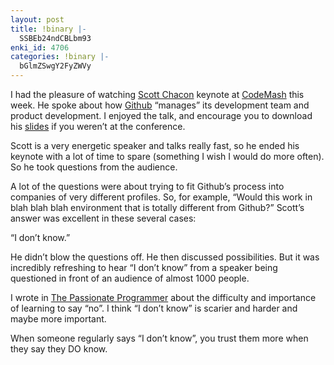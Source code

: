 ```yaml
---
layout: post
title: !binary |-
  SSBEb24ndCBLbm93
enki_id: 4706
categories: !binary |-
  bGlmZSwgY2FyZWVy
---
```


I had the pleasure of watching [Scott Chacon](http://scottchacon.com/)
keynote at [CodeMash](http://codemash.org) this week. He spoke about how
[Github](http://github.com) “manages” its development team and product
development. I enjoyed the talk, and encourage you to download his
[slides](https://github.com/schacon/ddd) if you weren’t at the
conference.

Scott is a very energetic speaker and talks really fast, so he ended his
keynote with a lot of time to spare (something I wish I would do more
often). So he took questions from the audience.

A lot of the questions were about trying to fit Github’s process into
companies of very different profiles. So, for example, “Would this work
in blah blah blah environment that is totally different from Github?”
Scott’s answer was excellent in these several cases:

“I don’t know.”

He didn’t blow the questions off. He then discussed possibilities. But
it was incredibly refreshing to hear “I don’t know” from a speaker being
questioned in front of an audience of almost 1000 people.

I wrote in [The Passionate
Programmer](http://pragprog.com/titles/cfcar2) about the difficulty and
importance of learning to say “no”. I think “I don’t know” is scarier
and harder and maybe more important.

When someone regularly says “I don’t know”, you trust them more when
they say they DO know.
